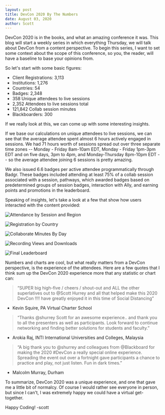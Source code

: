 ```yaml
---
layout: post
title: DevCon 2020 By The Numbers
date: August 03, 2020
author: Scott
---
```


DevCon 2020 is in the books, and what an amazing conference it was. This blog will start a weekly series in which everything Thursday, we will talk about DevCon from a content perspective. To begin this series, I want to set some context about the scope of this conference, so you, the reader, will have a baseline to base your opinions from. 

So let's start with some basic figures:

* Client Registrations: 3,113​
* Institutions: 1,276​
* Countries: 54​
* Badges: 2,348​
* 358 Unique attendees to live sessions​
* 2,352 Attendees to live sessions total​
* 121,842 Collab session minutes
* Blackboarders: 300​

If we really look at this, we can come up with some interesting insights.

If we base our calculations on unique attendees to live sessions, we can see that the average attendee spent almost 6 hours actively engaged in sessions. We had 71 hours worth of sessions spread out over three separate time zones -- Monday - Friday 8am-10am EDT, Monday - Friday 1pm-3pm EDT and on five days, 3pm to 4pm, and Monday-Thursday 8pm-10pm EDT -- so the average attendee joining 6 sessions is pretty amazing.

We also issued 6.6 badges per active attendee programmatically through Badgr. These badges included attending at least 75% of a collab session associated with a session, pathways, which awarded badges based on predetermined groups of session badges, interaction with Ally, and earning points and promotions in the leaderboard. 

Speaking of insights, let's take a look at a few that show how users interacted with the content provided:

![Attendance by Session and Region](/images/attendanceBySessionAndRegion.png "Attendance by Session and Region")

![Registration by Country](/images/AttendanceByCountry.png "Registration by Country")

![Collaborate Minutes By Day](/images/CollabByDay.png "Collaborate Minutes By Day")

![Recording Views and Downloads](/images/RecordingViewsAndDownloads.png "Recording Views and Downloads")

![Final Leaderboard](/images/FinalLeaderboard.png "Final Leaderboard")

Numbers and charts are cool, but what really matters from a DevCon perspective, is the experience of the attendees. Here are a few quotes that I think sum up the DevCon 2020 experience more that any statistic or chart can:

> “SUPER big high-five / cheers / shout-out and ALL the other superlatives out to @Scott Hurrey and all that helped make this 2020 DevCon !!!!  have greatly enjoyed it in this time of Social Distancing”​
- Kevin Squire, PA Virtual Charter School

> “Thanks @shurrey Scott for an awesome experience.. and thank you to all the presenters as well as participants. Look forward to continue networking and finding better solutions for students and faculty.”​
- Arokia Raj, INTI International Universities and Colleges, Malaysia

> “A big thank you to @shurrey and colleagues from @Blackboard for making the 2020 #DevCon a really special online experience. Spreading the event out over a fortnight gave participants a chance to practice and play, not just listen. Fun in dark times.”​
- Malcolm Murray, Durham

To summarize, DevCon 2020 was a unique experience, and one that gave me a little bit of normalcy. Of course I would rather see everyone in person, but since I can't, I was extremely happy we could have a virtual get-together.

Happy Coding!
-scott


